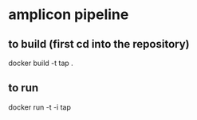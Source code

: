 # amplicon pipeline



## to build (first cd into the repository)
docker build -t tap .

## to run
docker run -t -i tap

